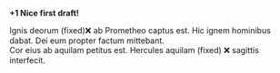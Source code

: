 **+1 Nice first draft!**

Ignis deorum (fixed)❌ ab Prometheo captus est. 
Hic ignem hominibus dabat. 
Dei eum propter factum mittebant.  
Cor eius ab aquilam petitus est. 
Hercules aquilam (fixed) ❌ sagittis interfecit. 
